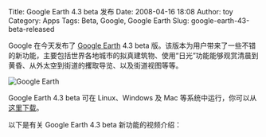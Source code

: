Title: Google Earth 4.3 beta 发布
Date: 2008-04-16 18:08
Author: toy
Category: Apps
Tags: Beta, Google, Google Earth
Slug: google-earth-43-beta-released

Google 在今天发布了 [Google Earth](http://earth.google.com/) 4.3 beta
版。该版本为用户带来了一些不错的新功能，主要包括世界各地城市的拟真建筑物、使用“日光”功能能够观赏清晨到黄昏、从外太空到街道的攫取导览、以及街道视图等等。

![Google Earth](http://i.linuxtoy.org/i/2007/05/google-earth.png)

Google Earth 4.3 beta 可在 Linux、Windows 及 Mac
等系统中运行，你可以从[这里下载](http://earth.google.com/intl/en/download-earth.html)。

以下是有关 Google Earth 4.3 beta 新功能的视频介绍：
